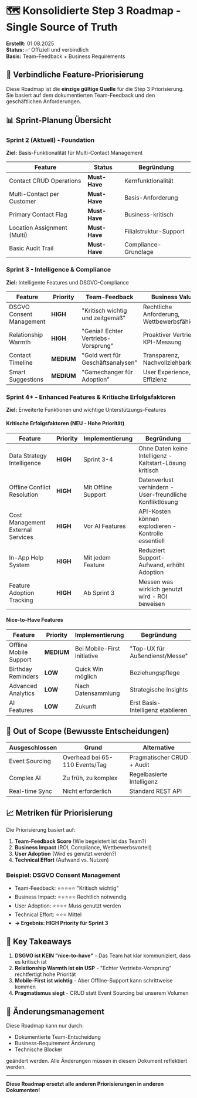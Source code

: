 # 🗺️ Konsolidierte Step 3 Roadmap - Single Source of Truth

**Erstellt:** 01.08.2025  
**Status:** ✅ Offiziell und verbindlich  
**Basis:** Team-Feedback + Business Requirements  

## 🎯 Verbindliche Feature-Priorisierung

Diese Roadmap ist die **einzige gültige Quelle** für die Step 3 Priorisierung. Sie basiert auf dem dokumentierten Team-Feedback und den geschäftlichen Anforderungen.

## 📊 Sprint-Planung Übersicht

### Sprint 2 (Aktuell) - Foundation
**Ziel:** Basis-Funktionalität für Multi-Contact Management

| Feature | Status | Begründung |
|---------|--------|------------|
| Contact CRUD Operations | **Must-Have** | Kernfunktionalität |
| Multi-Contact per Customer | **Must-Have** | Basis-Anforderung |
| Primary Contact Flag | **Must-Have** | Business-kritisch |
| Location Assignment (Multi) | **Must-Have** | Filialstruktur-Support |
| Basic Audit Trail | **Must-Have** | Compliance-Grundlage |

### Sprint 3 - Intelligence & Compliance
**Ziel:** Intelligente Features und DSGVO-Compliance

| Feature | Priority | Team-Feedback | Business Value |
|---------|----------|---------------|----------------|
| DSGVO Consent Management | **HIGH** | "Kritisch wichtig und zeitgemäß" | Rechtliche Anforderung, Wettbewerbsfähigkeit |
| Relationship Warmth | **HIGH** | "Genial! Echter Vertriebs-Vorsprung" | Proaktiver Vertrieb, KPI-Messung |
| Contact Timeline | **MEDIUM** | "Gold wert für Geschäftsanalysen" | Transparenz, Nachvollziehbarkeit |
| Smart Suggestions | **MEDIUM** | "Gamechanger für Adoption" | User Experience, Effizienz |

### Sprint 4+ - Enhanced Features & Kritische Erfolgsfaktoren
**Ziel:** Erweiterte Funktionen und wichtige Unterstützungs-Features

#### Kritische Erfolgsfaktoren (NEU - Hohe Priorität)
| Feature | Priority | Implementierung | Begründung |
|---------|----------|-----------------|------------|
| Data Strategy Intelligence | **HIGH** | Sprint 3-4 | Ohne Daten keine Intelligenz - Kaltstart-Lösung kritisch |
| Offline Conflict Resolution | **HIGH** | Mit Offline Support | Datenverlust verhindern - User-freundliche Konfliktlösung |
| Cost Management External Services | **HIGH** | Vor AI Features | API-Kosten können explodieren - Kontrolle essentiell |
| In-App Help System | **HIGH** | Mit jedem Feature | Reduziert Support-Aufwand, erhöht Adoption |
| Feature Adoption Tracking | **HIGH** | Ab Sprint 3 | Messen was wirklich genutzt wird - ROI beweisen |

#### Nice-to-Have Features
| Feature | Priority | Implementierung | Begründung |
|---------|----------|-----------------|------------|
| Offline Mobile Support | **MEDIUM** | Bei Mobile-First Initiative | "Top-UX für Außendienst/Messe" |
| Birthday Reminders | **LOW** | Quick Win möglich | Beziehungspflege |
| Advanced Analytics | **LOW** | Nach Datensammlung | Strategische Insights |
| AI Features | **LOW** | Zukunft | Erst Basis-Intelligenz etablieren |

## 🚫 Out of Scope (Bewusste Entscheidungen)

| Ausgeschlossen | Grund | Alternative |
|----------------|-------|-------------|
| Event Sourcing | Overhead bei 65-110 Events/Tag | Pragmatischer CRUD + Audit |
| Complex AI | Zu früh, zu komplex | Regelbasierte Intelligenz |
| Real-time Sync | Nicht erforderlich | Standard REST API |

## 📈 Metriken für Priorisierung

Die Priorisierung basiert auf:

1. **Team-Feedback Score** (Wie begeistert ist das Team?)
2. **Business Impact** (ROI, Compliance, Wettbewerbsvorteil)
3. **User Adoption** (Wird es genutzt werden?)
4. **Technical Effort** (Aufwand vs. Nutzen)

### Beispiel: DSGVO Consent Management
- Team-Feedback: ⭐⭐⭐⭐⭐ "Kritisch wichtig"
- Business Impact: ⭐⭐⭐⭐⭐ Rechtlich notwendig
- User Adoption: ⭐⭐⭐⭐ Muss genutzt werden
- Technical Effort: ⭐⭐⭐ Mittel
- **→ Ergebnis: HIGH Priority für Sprint 3**

## 🎯 Key Takeaways

1. **DSGVO ist KEIN "nice-to-have"** - Das Team hat klar kommuniziert, dass es kritisch ist
2. **Relationship Warmth ist ein USP** - "Echter Vertriebs-Vorsprung" rechtfertigt hohe Priorität
3. **Mobile-First ist wichtig** - Aber Offline-Support kann schrittweise kommen
4. **Pragmatismus siegt** - CRUD statt Event Sourcing bei unserem Volumen

## 📝 Änderungsmanagement

Diese Roadmap kann nur durch:
- Dokumentierte Team-Entscheidung
- Business-Requirement Änderung
- Technische Blocker

geändert werden. Alle Änderungen müssen in diesem Dokument reflektiert werden.

---

**Diese Roadmap ersetzt alle anderen Priorisierungen in anderen Dokumenten!**